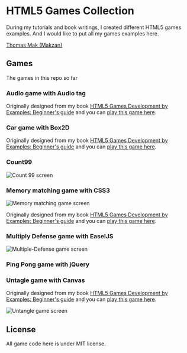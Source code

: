 # HTML5 Games Collection

During my tutorials and book writings, I created different HTML5 games examples. And I would like to put all my games examples here.

[Thomas Mak (Makzan)](http://makzan.net/)

## Games

The games in this repo so far

### Audio game with Audio tag

Originally designed from my book [HTML5 Games Development by Examples: Beginner's guide](http://makzan.net/works/book-html5-games-dev-by-examples/) and you can [play this game here](http://42games.net/html5/audio-game/).

### Car game with Box2D

Originally designed from my book [HTML5 Games Development by Examples: Beginner's guide](http://makzan.net/works/book-html5-games-dev-by-examples/) and you can [play this game here](http://42games.net/html5/box2d-car-game/).

### Count99

![Count 99 screen](http://makzan.github.com/HTML5-Games-Examples/images/count99-screen.png)

### Memory matching game with CSS3

![Memory matching game screen](http://makzan.github.com/HTML5-Games-Examples/images/css-matching-screen.png)

Originally designed from my book [HTML5 Games Development by Examples: Beginner's guide](http://makzan.net/works/book-html5-games-dev-by-examples/) and you can [play this game here](http://42games.net/css3memory/).

### Multiply Defense game with EaselJS

![Multiple-Defense game screen](http://makzan.github.io/HTML5-Games-Examples/images/multiple-deferse.png)

### Ping Pong game with jQuery

### Untagle game with Canvas

Originally designed from my book [HTML5 Games Development by Examples: Beginner's guide](http://makzan.net/works/book-html5-games-dev-by-examples/) and you can [play this game here](http://42games.net/html5/untangle/).

![Untangle game screen](http://makzan.github.io/HTML5-Games-Examples/images/untangle-screen.png)

## License

All game code here is under MIT license.

